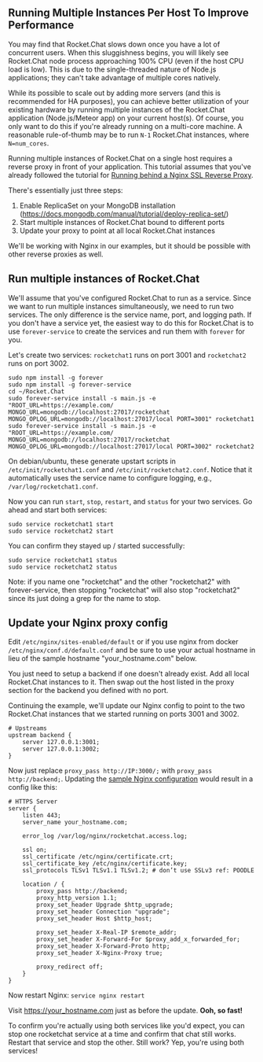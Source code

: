 ## Running Multiple Instances Per Host To Improve Performance

You may find that Rocket.Chat slows down once you have a lot of concurrent users. When this sluggishness begins,
you will likely see Rocket.Chat node process approaching 100% CPU (even if the host CPU load is low). This is
due to the single-threaded nature of Node.js applications; they can't take advantage of multiple cores natively.

While its possible to scale out by adding more servers (and this is recommended for HA purposes), you can achieve
better utilization of your existing hardware by running multiple instances of the Rocket.Chat application
(Node.js/Meteor app) on your current host(s). Of course, you only want to do this if you're already running on
a multi-core machine. A reasonable rule-of-thumb may be to run `N-1` Rocket.Chat instances, where `N=num_cores`.

Running multiple instances of Rocket.Chat on a single host requires a reverse proxy in front of your application.
This tutorial assumes that you've already followed the tutorial for [Running behind a Nginx SSL Reverse Proxy](https://rocket.chat/docs/installation/manual-installation/configuring-ssl-reverse-proxy).

There's essentially just three steps:
  1. Enable ReplicaSet on your MongoDB installation (https://docs.mongodb.com/manual/tutorial/deploy-replica-set/)
  2. Start multiple instances of Rocket.Chat bound to different ports
  3. Update your proxy to point at all local Rocket.Chat instances

We'll be working with Nginx in our examples, but it should be possible with other reverse proxies as well.

## Run multiple instances of Rocket.Chat

We'll assume that you've configured Rocket.Chat to run as a service. Since we want to run multiple instances
simultaneously, we need to run two services. The only difference is the service name, port, and logging path.
If you don't have a service yet, the easiest way to do this for Rocket.Chat is to use `forever-service` to
create the services and run them with `forever` for you.

Let's create two services: `rocketchat1` runs on port 3001 and `rocketchat2` runs on port 3002.

    sudo npm install -g forever
    sudo npm install -g forever-service
    cd ~/Rocket.Chat
    sudo forever-service install -s main.js -e "ROOT_URL=https://example.com/ MONGO_URL=mongodb://localhost:27017/rocketchat MONGO_OPLOG_URL=mongodb://localhost:27017/local PORT=3001" rocketchat1
    sudo forever-service install -s main.js -e "ROOT_URL=https://example.com/ MONGO_URL=mongodb://localhost:27017/rocketchat MONGO_OPLOG_URL=mongodb://localhost:27017/local PORT=3002" rocketchat2

On debian/ubuntu, these generate upstart scripts in `/etc/init/rocketchat1.conf` and `/etc/init/rocketchat2.conf`.
Notice that it automatically uses the service name to configure logging, e.g., `/var/log/rocketchat1.conf`.

Now you can run `start`, `stop`, `restart`, and `status` for your two services. Go ahead and start both services:

    sudo service rocketchat1 start
    sudo service rocketchat2 start

You can confirm they stayed up / started successfully:

    sudo service rocketchat1 status
    sudo service rocketchat2 status

Note: if you name one "rocketchat" and the other "rocketchat2" with forever-service, then stopping "rocketchat"
will also stop "rocketchat2" since its just doing a grep for the name to stop.

## Update your Nginx proxy config

Edit ```/etc/nginx/sites-enabled/default``` or if you use nginx from docker ```/etc/nginx/conf.d/default.conf```
and be sure to use your actual hostname in lieu of the sample hostname "your_hostname.com" below.

You just need to setup a backend if one doesn't already exist. Add all local Rocket.Chat instances to it.
Then swap out the host listed in the proxy section for the backend you defined with no port.

Continuing the example, we'll update our Nginx config to point to the two Rocket.Chat instances
that we started running on ports 3001 and 3002.

```
# Upstreams
upstream backend {
    server 127.0.0.1:3001;
    server 127.0.0.1:3002;
}
```

Now just replace `proxy_pass http://IP:3000/;` with `proxy_pass http://backend;`.
Updating the [sample Nginx configuration](https://rocket.chat/docs/installation/manual-installation/configuring-ssl-reverse-proxy)
would result in a config like this:

```
# HTTPS Server
server {
    listen 443;
    server_name your_hostname.com;

    error_log /var/log/nginx/rocketchat.access.log;

    ssl on;
    ssl_certificate /etc/nginx/certificate.crt;
    ssl_certificate_key /etc/nginx/certificate.key;
    ssl_protocols TLSv1 TLSv1.1 TLSv1.2; # don’t use SSLv3 ref: POODLE

    location / {
        proxy_pass http://backend;
        proxy_http_version 1.1;
        proxy_set_header Upgrade $http_upgrade;
        proxy_set_header Connection "upgrade";
        proxy_set_header Host $http_host;

        proxy_set_header X-Real-IP $remote_addr;
        proxy_set_header X-Forward-For $proxy_add_x_forwarded_for;
        proxy_set_header X-Forward-Proto http;
        proxy_set_header X-Nginx-Proxy true;

        proxy_redirect off;
    }
}
```

Now restart Nginx: ```service nginx restart```

Visit https://your_hostname.com just as before the update. **Ooh, so fast!**

To confirm you're actually using both services like you'd expect, you can stop one rocketchat
service at a time and confirm that chat still works. Restart that service and stop the other.
Still work? Yep, you're using both services!
